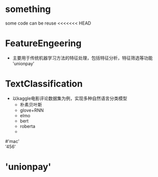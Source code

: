 # something
some code can be reuse
<<<<<<< HEAD

# FeatureEngeering
- 主要用于传统机器学习方法的特征处理，包括特征分析，特征筛选等功能
'unionpay'
# TextClassification
- 以kaggle电影评论数据集为例，实现多种自然语言分类模型
    - 朴素贝叶斯
    - glove+RNN
    - elmo
    - bert
    - roberta
    -
#'mac'	
'456'
# 'unionpay'
